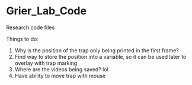 # Grier_Lab_Code
Research code files

Things to do:
1. Why is the position of the trap only being printed in the first frame? 
2. Find way to store the position into a variable, so it can be used later to overlay with trap marking
3. Where are the videos being saved? lol
4. Have ability to move trap with mouse
